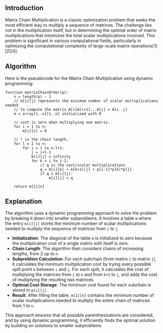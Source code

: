 ## Introduction

Matrix Chain Multiplication is a classic optimization problem that seeks the most efficient way to multiply a sequence of matrices. The challenge lies not in the multiplication itself, but in determining the optimal order of matrix multiplications that minimizes the total scalar multiplications involved. This problem is significant in various computational fields, particularly in optimizing the computational complexity of large-scale matrix operations[1][2][4].

## Algorithm

Here is the pseudocode for the Matrix Chain Multiplication using dynamic programming:

```pseudo
function matrixChainOrder(p):
    n = length(p) - 1
    // m[i][j] represents the minimum number of scalar multiplications needed
    // to compute the matrix A[i]A[i+1]...A[j] = A[i..j]
    m = array[1..n][1..n] initialized with 0

    // cost is zero when multiplying one matrix.
    for i = 1 to n:
        m[i][i] = 0

    // l is the chain length.
    for l = 2 to n:
        for i = 1 to n-l+1:
            j = i+l-1
            m[i][j] = infinity
            for k = i to j-1:
                // q is the cost/scalar multiplications
                q = m[i][k] + m[k+1][j] + p[i-1]*p[k]*p[j]
                if q < m[i][j]:
                    m[i][j] = q

    return m[1][n]
```

## Explanation

The algorithm uses a dynamic programming approach to solve the problem by breaking it down into smaller subproblems. It involves a table `m` where the entry `m[i][j]` stores the minimum number of scalar multiplications needed to multiply the sequence of matrices from `i` to `j`.

- **Initialization**: The diagonal of the table `m` is initialized to zero because the multiplication cost of a single matrix with itself is zero.
- **Chain Length**: The algorithm then considers chains of increasing lengths, from 2 up to `n`.
- **Subproblem Calculation**: For each subchain (from matrix `i` to matrix `j`), it calculates the minimum multiplication cost by trying every possible split point `k` between `i` and `j`. For each split, it calculates the cost of multiplying the matrices from `i` to `k` and from `k+1` to `j`, and adds the cost of multiplying the resulting two matrices.
- **Optimal Cost Storage**: The minimum cost found for each subchain is stored in `m[i][j]`.
- **Result**: After filling the table, `m[1][n]` contains the minimum number of scalar multiplications needed to multiply the entire chain of matrices from 1 to `n`.

This approach ensures that all possible parenthesizations are considered, and by using dynamic programming, it efficiently finds the optimal solution by building on solutions to smaller subproblems